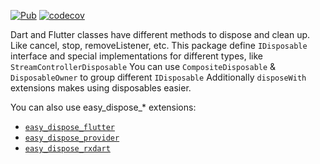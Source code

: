 [![Pub](https://img.shields.io/pub/v/easy_dispose.svg)](https://pub.dev/packages/easy_dispose)
[![codecov](https://codecov.io/gh/xal/easy_dispose/branch/master/graph/badge.svg?token=2IN0I5DT4C)](https://codecov.io/gh/xal/easy_dispose)

Dart and Flutter classes have different methods to dispose and clean up.
Like cancel, stop, removeListener, etc.
This package define `IDisposable` interface and special implementations for different types, like `StreamControllerDisposable`
You can use `CompositeDisposable` & `DisposableOwner` to group different `IDisposable`
Additionally `disposeWith` extensions makes using disposables easier.

You can also use easy_dispose_* extensions:

* [`easy_dispose_flutter`](https://pub.dev/packages/easy_dispose_flutter)
* [`easy_dispose_provider`](https://pub.dev/packages/easy_dispose_provider)
* [`easy_dispose_rxdart`](https://pub.dev/packages/easy_dispose_rxdart)